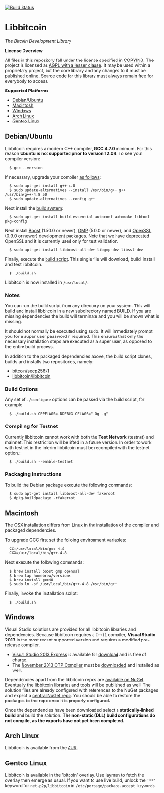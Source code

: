 [![Build Status](https://travis-ci.org/libbitcoin/libbitcoin.svg?branch=develop)](https://travis-ci.org/libbitcoin/libbitcoin)

# Libbitcoin

*The Bitcoin Development Library*

**License Overview**

All files in this repository fall under the license specified in [COPYING](COPYING). The project is licensed as [AGPL with a lesser clause](https://wiki.unsystem.net/en/index.php/Libbitcoin/License). It may be used within a proprietary project, but the core library and any changes to it must be published online. Source code for this library must always remain free for everybody to access.

**Supported Platforms**

* [Debian/Ubuntu](#debianubuntu)
* [Macintosh](#macintosh)
* [Windows](#windows)
* [Arch Linux](#arch-linux)
* [Gentoo Linux](#gentoo-linux)

## Debian/Ubuntu

Libbitcoin requires a modern C++ compiler, **GCC 4.7.0** minimum. For this reason **Ubuntu is not supported prior to version 12.04**. To see your compiler version:
```
  $ gcc --version
```
If necessary, upgrade your compiler [as follows](http://bit.ly/1vXaaQL):
```
  $ sudo apt-get install g++-4.8
  $ sudo update-alternatives --install /usr/bin/g++ g++ /usr/bin/g++-4.8 50
  $ sudo update-alternatives --config g++
```
Next install the [build system](http://en.wikipedia.org/wiki/GNU_build_system):
```
  $ sudo apt-get install build-essential autoconf automake libtool pkg-config
```
Next install [Boost](http://www.boost.org) (1.50.0 or newer), [GMP](https://gmplib.org/)  (5.0.0 or newer), and [OpenSSL](https://www.openssl.org) (0.9.0 or newer) development packages. Note that we have [deprecated](https://www.peereboom.us/assl/assl/html/openssl.html) OpenSSL and it is currently used only for test validation.
```
  $ sudo apt-get install libboost-all-dev libgmp-dev libssl-dev
```
Finally, execute the [build script](https://raw.githubusercontent.com/evoskuil/libbitcoin/develop/build.sh). This single file will download, build, install and test libbitcoin.
```
  $ ./build.sh
```
Libbitcoin is now installed in `/usr/local/`.

### Notes

You can run the build script from any directory on your system. This will build and install libbitcoin in a new subdirectory named BUILD. If you are missing dependencies the build will terminate and you will be shown what is missing.

It should not normally be executed using sudo. It will immediately prompt you for a super user password if required. This ensures that only the necessary installation steps are executed as a super user, as opposed to the entire build process.

In addition to the packaged dependencies above, the build script clones, builds and installs two repositories, namely:

- [bitcoin/secp256k1](https://github.com/bitcoin/secp256k1)
- [libbitcoin/libbitcoin](https://github.com/libbitcoin/libbitcoin)

### Build Options

Any set of `./configure` options can be passed via the build script, for example:

```
  $ ./build.sh CPPFLAGS=-DDEBUG CFLAGS="-Og -g"
```

### Compiling for Testnet

Currently libbitcoin cannot work with both the **Test Network** (testnet) and mainnet. This restriction will be lifted in a future version. In order to work with testnet in the interim libbitcoin must be recompiled with the testnet option.:
```
  $ ./build.sh --enable-testnet
```
### Packaging Instructions
To build the Debian package execute the following commands:
```
  $ sudo apt-get install libboost-all-dev fakeroot
  $ dpkg-buildpackage -rfakeroot
```

## Macintosh

The OSX installation differs from Linux in the installation of the compiler and packaged dependencies.

To upgrade GCC first set the folloing environment variables:
```
  CC=/usr/local/bin/gcc-4.8
  CXX=/usr/local/bin/g++-4.8
```
Next execute the following commands:
```
  $ brew install boost gmp openssl
  $ brew tap homebrew/versions
  $ brew install gcc48
  $ sudo ln -sf /usr/local/bin/g++-4.8 /usr/bin/g++
```
Finally, invoke the installation script:
```
  $ ./build.sh
```

## Windows

Visual Studio solutions are provided for all libbitcoin libraries and dependencies. Because libbitcoin requires a `C++11` compiler, **Visual Studio 2013** is the most recent supported version and requires a modified pre-release compiler.

* [Visual Studio 2013 Express](http://www.visualstudio.com/en-us/products/visual-studio-express-vs.aspx) is available for [download](http://www.microsoft.com/en-us/download/details.aspx?id=40787) and is free of charge.
* The [November 2013 CTP Compiler](http://blogs.msdn.com/b/vcblog/archive/2013/11/18/announcing-the-visual-c-compiler-november-2013-ctp.aspx) must be [downloaded](http://www.microsoft.com/en-us/download/details.aspx?id=41151) and installed as well.

Dependencies apart from the libbitcoin repos are [available on NuGet](https://www.nuget.org/packages?q=evoskuil). Eventually the libbitcoin libraries and tools will be published as well. The solution files are already configured with references to the NuGet packages and expect a [central NuGet repo](http://docs.nuget.org/docs/release-notes/nuget-2.1). You should be able to restore the packages to the repo once it is properly configured.

Once the dependencies have been downloaded select a **statically-linked build** and build the solution. **The non-static (DLL) build configurations do not compile, as the exports have not yet been completed.**

## Arch Linux

Libbitcoin is available from the [AUR](https://aur.archlinux.org/packages/libbitcoin-leveldb-git).

## Gentoo Linux

Libbitcoin is available in the 'bitcoin' overlay. Use layman to fetch the overlay then emerge as usual.
If you want to use live build, unlock the `'**'` keyword for `net-p2p/libbitcoin` in `/etc/portage/package.accept_keywords`
